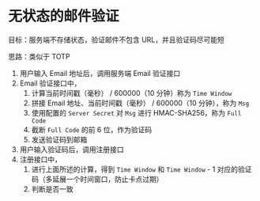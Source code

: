 # 无状态的邮件验证

目标：服务端不存储状态，验证邮件不包含 URL，并且验证码尽可能短

思路：类似于 TOTP

1. 用户输入 Email 地址后，调用服务端 Email 验证接口
2. Email 验证接口中，
   1. 计算当前时间戳（毫秒） / 600000（10 分钟）称为 `Time Window`
   2. 拼接 Email 地址、当前时间戳（毫秒） / 600000（10 分钟），称为 `Msg`
   3. 使用配置的 `Server Secret` 对 `Msg` 进行 HMAC-SHA256，称为 `Full Code`
   4. 截断 `Full Code` 的前 6 位，作为验证码
   5. 发送验证码到邮箱
3. 用户输入验证码后，调用注册接口
4. 注册接口中，
   1. 进行上面所述的计算，得到 `Time Window` 和 `Time Window` - 1 对应的验证码（多延展一个时间窗口，防止卡点过期）
   2. 判断是否一致

